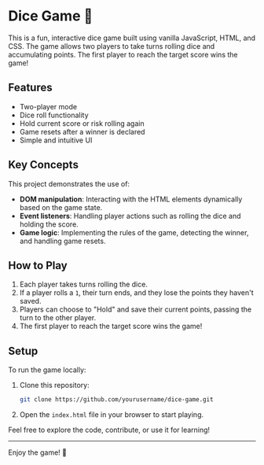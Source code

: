 # Dice Game 🎲

This is a fun, interactive dice game built using vanilla JavaScript, HTML, and CSS. The game allows two players to take turns rolling dice and accumulating points. The first player to reach the target score wins the game!

## Features

- Two-player mode
- Dice roll functionality
- Hold current score or risk rolling again
- Game resets after a winner is declared
- Simple and intuitive UI

## Key Concepts

This project demonstrates the use of:
- **DOM manipulation**: Interacting with the HTML elements dynamically based on the game state.
- **Event listeners**: Handling player actions such as rolling the dice and holding the score.
- **Game logic**: Implementing the rules of the game, detecting the winner, and handling game resets.

## How to Play

1. Each player takes turns rolling the dice.
2. If a player rolls a `1`, their turn ends, and they lose the points they haven't saved.
3. Players can choose to "Hold" and save their current points, passing the turn to the other player.
4. The first player to reach the target score wins the game!

## Setup

To run the game locally:

1. Clone this repository:
    ```bash
    git clone https://github.com/yourusername/dice-game.git
    ```
2. Open the `index.html` file in your browser to start playing.

Feel free to explore the code, contribute, or use it for learning!

---

Enjoy the game! 🎉
